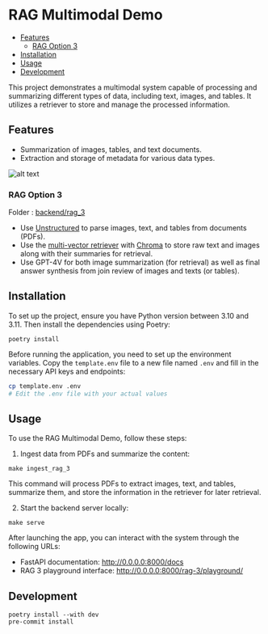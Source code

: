 # RAG Multimodal Demo <!-- omit from toc -->

- [Features](#features)
  - [RAG Option 3](#rag-option-3)
- [Installation](#installation)
- [Usage](#usage)
- [Development](#development)


This project demonstrates a multimodal system capable of processing and summarizing different types of data, including text, images, and tables. It utilizes a retriever to store and manage the processed information.

## Features

- Summarization of images, tables, and text documents.
- Extraction and storage of metadata for various data types.

![alt text](https://blog.langchain.dev/content/images/size/w1600/2023/10/image-22.png)

### RAG Option 3

Folder : [backend/rag_3](backend/rag_3)

- Use [Unstructured](https://unstructured.io/) to parse images, text, and tables from documents (PDFs).
- Use the [multi-vector retriever](https://python.langchain.com/docs/modules/data_connection/retrievers/multi_vector) with [Chroma](https://www.trychroma.com/) to store raw text and images along with their summaries for retrieval.
- Use GPT-4V for both image summarization (for retrieval) as well as final answer synthesis from join review of images and texts (or tables).

## Installation

To set up the project, ensure you have Python version between 3.10 and 3.11. Then install the dependencies using Poetry:

```{bash}
poetry install
```

Before running the application, you need to set up the environment variables. Copy the `template.env` file to a new file named `.env` and fill in the necessary API keys and endpoints:

```bash
cp template.env .env
# Edit the .env file with your actual values
```

## Usage

To use the RAG Multimodal Demo, follow these steps:

1. Ingest data from PDFs and summarize the content:

```{bash}
make ingest_rag_3
```

This command will process PDFs to extract images, text, and tables, summarize them, and store the information in the retriever for later retrieval.

2. Start the backend server locally:

```{bash}
make serve
```

After launching the app, you can interact with the system through the following URLs:
- FastAPI documentation: http://0.0.0.0:8000/docs
- RAG 3 playground interface: http://0.0.0.0:8000/rag-3/playground/

## Development

```{bash}
poetry install --with dev
pre-commit install
```
